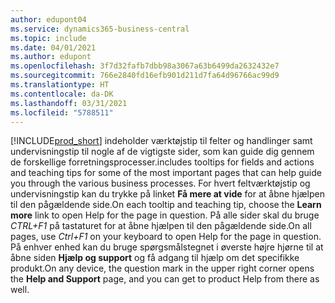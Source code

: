 ```yaml
---
author: edupont04
ms.service: dynamics365-business-central
ms.topic: include
ms.date: 04/01/2021
ms.author: edupont
ms.openlocfilehash: 3f7d32fafb7dbb98a3067a63b6499da2632432e7
ms.sourcegitcommit: 766e2840fd16efb901d211d7fa64d96766ac99d9
ms.translationtype: HT
ms.contentlocale: da-DK
ms.lasthandoff: 03/31/2021
ms.locfileid: "5788511"
---
```

[!INCLUDE[prod_short](prod_short.md)] <span data-ttu-id="f1a0b-101">indeholder værktøjstip til felter og handlinger samt undervisningstip til nogle af de vigtigste sider, som kan guide dig gennem de forskellige forretningsprocesser.</span><span class="sxs-lookup"><span data-stu-id="f1a0b-101">includes tooltips for fields and actions and teaching tips for some of the most important pages that can help guide you through the various business processes.</span></span> <span data-ttu-id="f1a0b-102">For hvert feltværktøjstip og undervisningstip kan du trykke på linket **Få mere at vide** for at åbne hjælpen til den pågældende side.</span><span class="sxs-lookup"><span data-stu-id="f1a0b-102">On each tooltip and teaching tip, choose the **Learn more** link to open Help for the page in question.</span></span> <span data-ttu-id="f1a0b-103">På alle sider skal du bruge *CTRL+F1* på tastaturet for at åbne hjælpen til den pågældende side.</span><span class="sxs-lookup"><span data-stu-id="f1a0b-103">On all pages, use *Ctrl+F1* on your keyboard to open Help for the page in question.</span></span> <span data-ttu-id="f1a0b-104">På enhver enhed kan du bruge spørgsmålstegnet i øverste højre hjørne til at åbne siden **Hjælp og support** og få adgang til hjælp om det specifikke produkt.</span><span class="sxs-lookup"><span data-stu-id="f1a0b-104">On any device, the question mark in the upper right corner opens the **Help and Support** page, and you can get to product Help from there as well.</span></span>  
